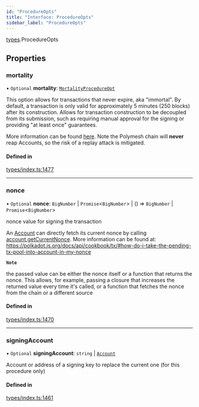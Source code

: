 ```yaml
---
id: "ProcedureOpts"
title: "Interface: ProcedureOpts"
sidebar_label: "ProcedureOpts"
---
```


[types](../../../modules/Types/Types.md).ProcedureOpts

## Properties

### mortality

• `Optional` **mortality**: [`MortalityProcedureOpt`](../../../modules/Types/Types.md#mortalityprocedureopt)

This option allows for transactions that never expire, aka "immortal". By default, a transaction is only valid for approximately 5 minutes (250 blocks) after its construction. Allows for transaction construction to be decoupled from its submission, such as requiring manual approval for the signing or providing "at least once" guarantees.

More information can be found [here](https://wiki.polkadot.network/docs/build-protocol-info#transaction-mortality). Note the Polymesh chain will **never** reap Accounts, so the risk of a replay attack is mitigated.

#### Defined in

[types/index.ts:1477](https://github.com/PolymeshAssociation/polymesh-sdk/blob/d4e2c127f/src/types/index.ts#L1477)

___

### nonce

• `Optional` **nonce**: `BigNumber` \| `Promise`<`BigNumber`\> \| () => `BigNumber` \| `Promise`<`BigNumber`\>

nonce value for signing the transaction

An [Account](../../../classes/API/Entities/Account/Account.md) can directly fetch its current nonce by calling [account.getCurrentNonce](../../../classes/API/Entities/Account/Account.md#getcurrentnonce). More information can be found at: https://polkadot.js.org/docs/api/cookbook/tx/#how-do-i-take-the-pending-tx-pool-into-account-in-my-nonce

**`Note`**

 the passed value can be either the nonce itself or a function that returns the nonce. This allows, for example, passing a closure that increases the returned value every time it's called, or a function that fetches the nonce from the chain or a different source

#### Defined in

[types/index.ts:1470](https://github.com/PolymeshAssociation/polymesh-sdk/blob/d4e2c127f/src/types/index.ts#L1470)

___

### signingAccount

• `Optional` **signingAccount**: `string` \| [`Account`](../../../classes/API/Entities/Account/Account.md)

Account or address of a signing key to replace the current one (for this procedure only)

#### Defined in

[types/index.ts:1461](https://github.com/PolymeshAssociation/polymesh-sdk/blob/d4e2c127f/src/types/index.ts#L1461)
